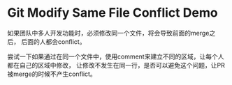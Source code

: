Git Modify Same File Conflict Demo
==================================

如果团队中多人开发功能时，必须修改同一个文件，将会导致前面的merge之后，
后面的人都会conflict。

尝试一下如果通过在同一个文件中，使用comment来建立不同的区域，让每个人都在自己的区域中修改，
让修改不发生在同一行，是否可以避免这个问题，让PR被merge的时候不产生conflict。


